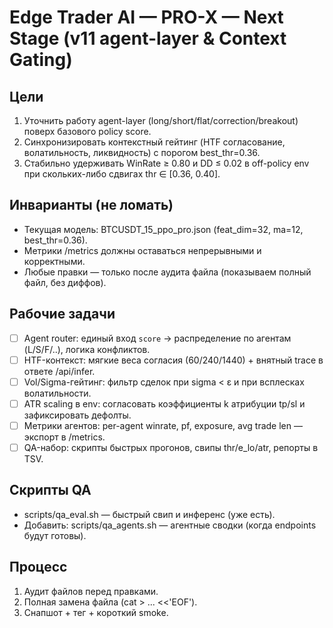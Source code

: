 # Edge Trader AI — PRO-X — Next Stage (v11 agent-layer & Context Gating)

## Цели
1) Уточнить работу agent-layer (long/short/flat/correction/breakout) поверх базового policy score.
2) Синхронизировать контекстный гейтинг (HTF согласование, волатильность, ликвидность) с порогом best_thr=0.36.
3) Стабильно удерживать WinRate ≥ 0.80 и DD ≤ 0.02 в off-policy env при скольких-либо сдвигах thr ∈ [0.36, 0.40].

## Инварианты (не ломать)
- Текущая модель: BTCUSDT_15_ppo_pro.json (feat_dim=32, ma=12, best_thr=0.36).
- Метрики /metrics должны оставаться непрерывными и корректными.
- Любые правки — только после аудита файла (показываем полный файл, без диффов).

## Рабочие задачи
- [ ] Agent router: единый вход `score` -> распределение по агентам (L/S/F/..), логика конфликтов.
- [ ] HTF-контекст: мягкие веса согласия (60/240/1440) + внятный trace в ответе /api/infer.
- [ ] Vol/Sigma-гейтинг: фильтр сделок при sigma < ε и при всплесках волатильности.
- [ ] ATR scaling в env: согласовать коэффициенты k атрибуции tp/sl и зафиксировать дефолты.
- [ ] Метрики агентов: per-agent winrate, pf, exposure, avg trade len — экспорт в /metrics.
- [ ] QA-набор: скрипты быстрых прогонов, свипы thr/e_lo/atr, репорты в TSV.

## Скрипты QA
- scripts/qa_eval.sh — быстрый свип и инференс (уже есть).
- Добавить: scripts/qa_agents.sh — агентные сводки (когда endpoints будут готовы).

## Процесс
1) Аудит файлов перед правками.
2) Полная замена файла (cat > ... <<'EOF').
3) Снапшот + тег + короткий smoke.
